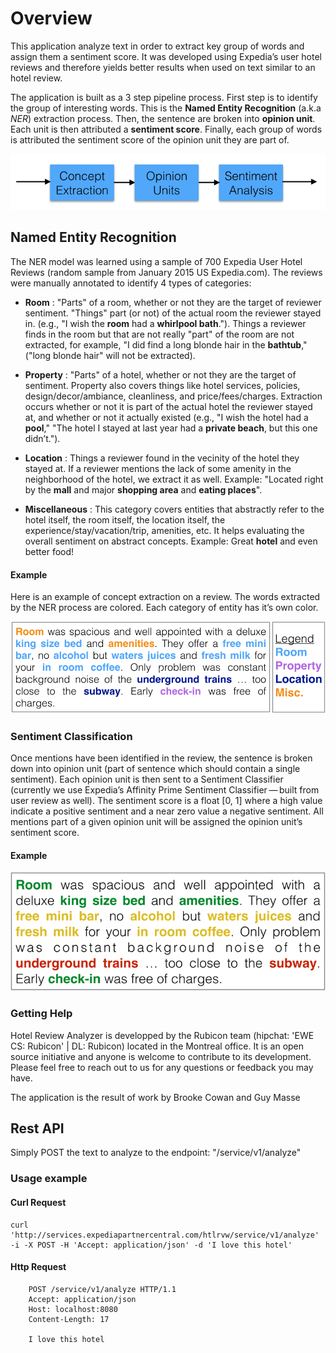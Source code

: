 # Overview

This application analyze text in order to extract key group of words and assign them a sentiment score. It was developed using Expedia’s user hotel reviews and therefore yields better results when used on text similar to an hotel review.

The application is built as a 3 step pipeline process. First step is to identify the group of interesting words. This is the **Named Entity Recognition** (a.k.a _NER_) extraction process. Then, the sentence are broken into **opinion unit**. Each unit is then attributed a **sentiment score**. Finally, each group of words is attributed the sentiment score of the opinion unit they are part of.

![Pipeline](/files/htlrvw_fig1.png "Figure 1")

## Named Entity Recognition

The NER model was learned using a sample of 700 Expedia User Hotel Reviews (random sample from January 2015 US Expedia.com). The reviews were manually annotated to identify 4 types of categories:

*   **Room** : "Parts" of a room, whether or not they are the target of reviewer sentiment. "Things" part (or not) of the actual room the reviewer stayed in. (e.g., "I wish the **room** had a **whirlpool bath**."). Things a reviewer finds in the room but that are not really "part" of the room are not extracted, for example, "I did find a long blonde hair in the **bathtub**," ("long blonde hair" will not be extracted).

*   **Property** : "Parts" of a hotel, whether or not they are the target of sentiment. Property also covers things like hotel services, policies, design/decor/ambiance, cleanliness, and price/fees/charges. Extraction occurs whether or not it is part of the actual hotel the reviewer stayed at, and whether or not it actually existed (e.g., "I wish the hotel had a **pool**," "The hotel I stayed at last year had a **private beach**, but this one didn’t.").

*   **Location** : Things a reviewer found in the vecinity of the hotel they stayed at. If a reviewer mentions the lack of some amenity in the neighborhood of the hotel, we extract it as well. Example: "Located right by the **mall** and major **shopping area** and **eating places**".

*   **Miscellaneous** : This category covers entities that abstractly refer to the hotel itself, the room itself, the location itself, the experience/stay/vacation/trip, amenities, etc. It helps evaluating the overall sentiment on abstract concepts. Example: Great **hotel** and even better food!


#### Example

Here is an example of concept extraction on a review. The words extracted by the NER process are colored. Each category of entity has it’s own color.

![NER](/files/htlrvw_fig2.png "Figure 2")

### Sentiment Classification

Once mentions have been identified in the review, the sentence is broken down into opinion unit (part of sentence which should contain a single sentiment). Each opinion unit is then sent to a Sentiment Classifier (currently we use Expedia’s Affinity Prime Sentiment Classifier — built from user review as well). The sentiment score is a float [0, 1] where a high value indicate a positive sentiment and a near zero value a negative sentiment. All mentions part of a given opinion unit will be assigned the opinion unit’s sentiment score.

#### Example

![Sentiment](/files/htlrvw_fig3.png "Figure 3")

### Getting Help

Hotel Review Analyzer is developped by the Rubicon team (hipchat: 'EWE CS: Rubicon' | DL: Rubicon) located in the Montreal office. It is an open source initiative and anyone is welcome to contribute to its development. Please feel free to reach out to us for any questions or feedback you may have.

The application is the result of work by Brooke Cowan and Guy Masse

## Rest API

Simply POST the text to analyze to the endpoint: "/service/v1/analyze"

### Usage example

#### Curl Request

```
curl 'http://services.expediapartnercentral.com/htlrvw/service/v1/analyze' -i -X POST -H 'Accept: application/json' -d 'I love this hotel'
```

#### Http Request

```
    POST /service/v1/analyze HTTP/1.1
    Accept: application/json
    Host: localhost:8080
    Content-Length: 17

    I love this hotel
```
